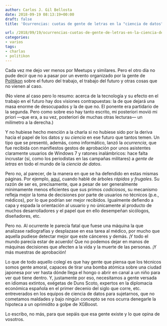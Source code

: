 ```yaml
---
author: Carlos J. Gil Bellosta
date: 2018-09-19 08:13:19+00:00
draft: false
title: 'Ocurrencias: cuotas de gente de letras en la "ciencia de datos"'

url: /2018/09/19/ocurrencias-cuotas-de-gente-de-letras-en-la-ciencia-de-datos/
categories:
- varios
tags:
- charlas
- politikon
---
```


Cada vez me dejo ver menos por Meetups y similares. Pero el otro día no pude decir que no a pasar por un evento organizado por la gente de [Politikon](https://politikon.es/) sobre el futuro del trabajo, el trabajo del futuro y otras cosas que no vienen al caso.

(No viene al caso pero lo resumo: acerca de la tecnología y su efecto en el trabajo en el futuro hay dos visiones contrapuestas: la de que dejará una masa enorme de desocupados y la de que no. El ponente era partidario de la segunda. Pero como sobre eso hay tanto escrito, mi posteriori movió mi priori —que era, a su vez, posteriori de muchas otras lecturas— un milímetro a la derecha.)

Y no hubiese hecho mención a la charla si no hubiese sido por la deriva hacia el papel de los datos y su _ciencia_ en ese futuro que tantos temen. Un tipo que se presentó, además, como informático, lanzó la _ocurrencia_, que fue recibida con manifiestos gestos de aprobación por unos asistentes claramente usuarios de Windows 7 y ratones inalámbricos: hace falta incrustar (sí, como los periodistas en las campañas militares) a _gente de letras_ en todo el mundo de la _ciencia de datos_.

Pero no, al parecer, de la manera en que se ha defendido en estas mismas páginas. Por ejemplo, [aquí](https://www.datanalytics.com/2016/07/13/rapido-y-frugal-una-digresion-en-la-direccion-inhabitual/), cuando hablé de árboles _rápidos y frugales_. Su razón de ser es, precisamente, que a pesar de ser generalmente mínimamente menos eficientes que sus primos _codiciosos_, su mecanismo refleja mejor la toma de decisiones por parte de usuarios no técnicos (p.e., médicos), por lo que podrían ser mejor recibidos. Igualmente defiendo a capa y espada la orientación al usuario y no únicamente al producto de muchos desarrolladores y el papel que en ello desempeñan sicólogos, diseñadores, etc.

Pero no. Al ocurrente le parecía fatal que fuese una máquina la que analizase radiografías y desplazase en esa tarea al médico, por mucho que aquella pudiese detectar mejor que este cánceres y demás. ¡Y todo el mundo parecía estar de acuerdo! Que no podemos dejar en manos de máquinas decisiones que afecten a la vida y la muerte de las personas. ¡Y más muestras de aprobación!

Lo que de todo aquello colegí es que hay gente que piensa que los técnicos somos gente amoral, capaces de tirar una bomba atómica sobre una ciudad japonesa por ver hasta dónde llega el hongo o abrir en canal a un niño para ver qué tiene dentro. Y, justamente por eso, necesitamos a gente versada en idiomas extintos, exégetas de Duns Scoto, expertos en la diplomacia económica española en el primer decenio del siglo que corre, etc. entreverados en los equipos de ciencia de datos para sujetarnos, que no cometamos maldades y bajo ningún concepto se nos ocurra denegarle la hipoteca a un oprimidito a golpe de XGBoost.

Lo escribo, no más, para que sepáis que esa gente existe y lo que opina de vosotros.
